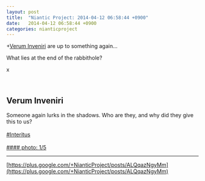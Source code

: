 ```yaml
---
layout: post
title:  "Niantic Project: 2014-04-12 06:58:44 +0900"
date:   2014-04-12 06:58:44 +0900
categories: nianticproject
---
```

+[Verum Inveniri](https://plus.google.com/109846653838501599116 "") are up to something again...

What lies at the end of the rabbithole?

x<div class="shared"><br /><h2>Verum Inveniri</h2>Someone again lurks in the shadows. Who are they, and why did they give this to us?<br /><br /> <a rel="nofollow" class="ot-hashtag" href="https://plus.google.com/s/%23Interitus">#Interitus</a><br /><br /></div>
[#### photo: 1/5](https://lh6.googleusercontent.com/-oLuQsOx0yqc/U0eb-fQFWCI/AAAAAAAACP4/6i4iwl4mI0A/w974-h1200/1.png "")
- - -
[https://plus.google.com/+NianticProject/posts/ALQqazNgyMm](https://plus.google.com/+NianticProject/posts/ALQqazNgyMm)
